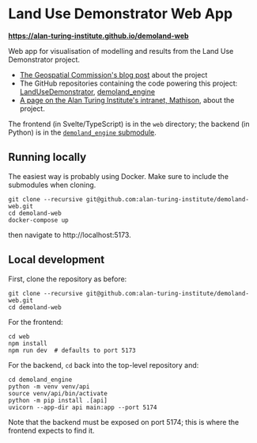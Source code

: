 # Land Use Demonstrator Web App

**https://alan-turing-institute.github.io/demoland-web**

Web app for visualisation of modelling and results from the Land Use Demonstrator project.

- [The Geospatial Commission's blog post](https://www.landusedialogues.gov.uk/2023/03/13/using-spatial-data-science-to-deliver-more-from-the-same-land/) about the project
- The GitHub repositories containing the code powering this project: [LandUseDemonstrator](https://github.com/ciupava/LandUseDemonstrator), [demoland_engine](https://github.com/martinfleis/demoland_engine)
- [A page on the Alan Turing Institute's intranet, Mathison](https://mathison.turing.ac.uk/page/2864), about the project.

The frontend (in Svelte/TypeScript) is in the `web` directory; the backend (in Python) is in the [`demoland_engine` submodule](https://github.com/martinfleis/demoland_engine).

## Running locally

The easiest way is probably using Docker.
Make sure to include the submodules when cloning.

```
git clone --recursive git@github.com:alan-turing-institute/demoland-web.git
cd demoland-web
docker-compose up
```

then navigate to http://localhost:5173.

## Local development

First, clone the repository as before:

```
git clone --recursive git@github.com:alan-turing-institute/demoland-web.git
cd demoland-web
```

For the frontend:

```
cd web
npm install
npm run dev  # defaults to port 5173
```

For the backend, `cd` back into the top-level repository and:

```
cd demoland_engine
python -m venv venv/api
source venv/api/bin/activate
python -m pip install .[api]
uvicorn --app-dir api main:app --port 5174
```

Note that the backend must be exposed on port 5174; this is where the frontend expects to find it.
